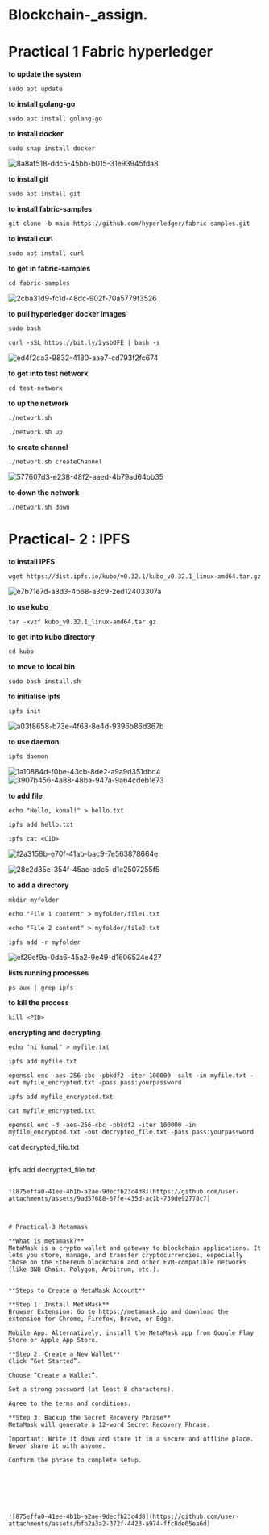 # Blockchain-_assign.

# Practical 1 Fabric hyperledger

**to update the system**
```
sudo apt update
```

**to install golang-go**
```
sudo apt install golang-go
```
**to install docker**
```
sudo snap install docker
```
![8a8af518-ddc5-45bb-b015-31e93945fda8](https://github.com/user-attachments/assets/e3c987c4-4594-4e55-a280-12e2137269a3)


**to install git**
```
sudo apt install git
```
**to install fabric-samples**
```
git clone -b main https://github.com/hyperledger/fabric-samples.git
```
**to install curl**
```
sudo apt install curl
```
**to get in fabric-samples**
```
cd fabric-samples
```
![2cba31d9-fc1d-48dc-902f-70a5779f3526](https://github.com/user-attachments/assets/cebdcbdb-c977-4eae-9bea-edab7f081a58)



**to pull hyperledger docker images**
```
sudo bash
```

```
curl -sSL https://bit.ly/2ysbOFE | bash -s
```

![ed4f2ca3-9832-4180-aae7-cd793f2fc674](https://github.com/user-attachments/assets/222da943-c27b-43f8-98dc-beabe8526bff)



**to get into test network**
```
cd test-network
```

**to up the network**
```
./network.sh
```
```
./network.sh up
```


**to create channel**
```
./network.sh createChannel
```

![577607d3-e238-48f2-aaed-4b79ad64bb35](https://github.com/user-attachments/assets/b8650b72-6c7f-4cb8-84de-b27f3ed369e2)

**to down the network**
```
./network.sh down
```



# Practical- 2 : IPFS
**to install IPFS**
```
wget https://dist.ipfs.io/kubo/v0.32.1/kubo_v0.32.1_linux-amd64.tar.gz
```
![e7b71e7d-a8d3-4b68-a3c9-2ed12403307a](https://github.com/user-attachments/assets/1a9d4056-e32b-4dd1-a7e4-4228cb29f54f)





**to use kubo**
```
tar -xvzf kubo_v0.32.1_linux-amd64.tar.gz
```

**to get into kubo directory**
```
cd kubo
```



**to move to local bin**
```
sudo bash install.sh
```


**to initialise ipfs**
```
ipfs init
```


![a03f8658-b73e-4f68-8e4d-9396b86d367b](https://github.com/user-attachments/assets/945f33db-ce25-435c-beeb-9cd3be87148d)





**to use daemon**
```
ipfs daemon
```


![1a10884d-f0be-43cb-8de2-a9a9d351dbd4](https://github.com/user-attachments/assets/f636effd-5af5-4617-8883-e90abdaeb013)
![3907b456-4a88-48ba-947a-9a64cdeb1e73](https://github.com/user-attachments/assets/a2021bb2-6f4e-4fe2-87e2-ee1da9d4360b)




**to add file**
```
echo "Hello, komal!" > hello.txt
```
```
ipfs add hello.txt
```
```
ipfs cat <CID>
```

![f2a3158b-e70f-41ab-bac9-7e563878664e](https://github.com/user-attachments/assets/11709bdb-cf54-426e-97f2-a1ed1e4f42de)


![28e2d85e-354f-45ac-adc5-d1c2507255f5](https://github.com/user-attachments/assets/6cf2ae19-b43b-4af6-ad9a-064bafd03c86)





**to add a directory**
```
mkdir myfolder
```
```
echo "File 1 content" > myfolder/file1.txt
```
```
echo "File 2 content" > myfolder/file2.txt
```
```
ipfs add -r myfolder
```

![ef29ef9a-0da6-45a2-9e49-d1606524e427](https://github.com/user-attachments/assets/8abfa404-9580-44c5-b169-8a9fe5f28ecf)





**lists running processes**
```
ps aux | grep ipfs
```


**to kill the process**
```
kill <PID>
```


**encrypting and decrypting**
```
echo "hi komal" > myfile.txt
```
```
ipfs add myfile.txt
```
```
openssl enc -aes-256-cbc -pbkdf2 -iter 100000 -salt -in myfile.txt -out myfile_encrypted.txt -pass pass:yourpassword
```
```
ipfs add myfile_encrypted.txt
```
```
cat myfile_encrypted.txt
```
```
openssl enc -d -aes-256-cbc -pbkdf2 -iter 100000 -in myfile_encrypted.txt -out decrypted_file.txt -pass pass:yourpassword
```
cat decrypted_file.txt
```
```
ipfs add decrypted_file.txt
```

![875effa0-41ee-4b1b-a2ae-9decfb23c4d8](https://github.com/user-attachments/assets/9ad57088-67fe-435d-ac1b-739de92778c7)



# Practical-3 Metamask

**What is metamask?**
MetaMask is a crypto wallet and gateway to blockchain applications. It lets you store, manage, and transfer cryptocurrencies, especially those on the Ethereum blockchain and other EVM-compatible networks (like BNB Chain, Polygon, Arbitrum, etc.).


**Steps to Create a MetaMask Account**

**Step 1: Install MetaMask**
Browser Extension: Go to https://metamask.io and download the extension for Chrome, Firefox, Brave, or Edge.

Mobile App: Alternatively, install the MetaMask app from Google Play Store or Apple App Store.

**Step 2: Create a New Wallet**
Click “Get Started”.

Choose “Create a Wallet”.

Set a strong password (at least 8 characters).

Agree to the terms and conditions.

**Step 3: Backup the Secret Recovery Phrase**
MetaMask will generate a 12-word Secret Recovery Phrase.

Important: Write it down and store it in a secure and offline place. Never share it with anyone.

Confirm the phrase to complete setup.







![875effa0-41ee-4b1b-a2ae-9decfb23c4d8](https://github.com/user-attachments/assets/bfb2a3a2-372f-4423-a974-ffc8de05ea6d)






